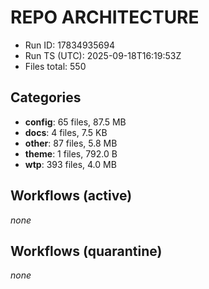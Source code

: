 # REPO ARCHITECTURE
- Run ID: 17834935694
- Run TS (UTC): 2025-09-18T16:19:53Z
- Files total: 550

## Categories
- **config**: 65 files, 87.5 MB
- **docs**: 4 files, 7.5 KB
- **other**: 87 files, 5.8 MB
- **theme**: 1 files, 792.0 B
- **wtp**: 393 files, 4.0 MB

## Workflows (active)
_none_

## Workflows (quarantine)
_none_
